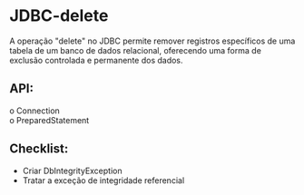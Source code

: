 # JDBC-delete

A operação "delete" no JDBC permite remover registros específicos de uma tabela de um 
banco de dados relacional, oferecendo uma forma de exclusão controlada e permanente dos dados.

## API:
o Connection <br>
o PreparedStatement

## Checklist:
- Criar DbIntegrityException <br>
- Tratar a exceção de integridade referencial

